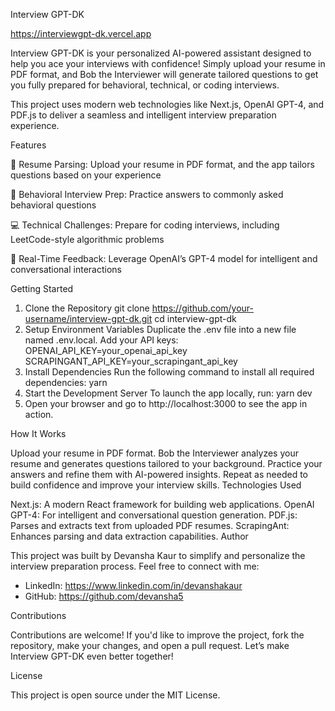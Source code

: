 Interview GPT-DK

https://interviewgpt-dk.vercel.app


Interview GPT-DK is your personalized AI-powered assistant designed to help you ace your interviews with confidence! Simply upload your resume in PDF format, and Bob the Interviewer will generate tailored questions to get you fully prepared for behavioral, technical, or coding interviews.

This project uses modern web technologies like Next.js, OpenAI GPT-4, and PDF.js to deliver a seamless and intelligent interview preparation experience.



Features

📝 Resume Parsing: Upload your resume in PDF format, and the app tailors questions based on your experience

🎯 Behavioral Interview Prep: Practice answers to commonly asked behavioral questions

💻 Technical Challenges: Prepare for coding interviews, including LeetCode-style algorithmic problems

🚀 Real-Time Feedback: Leverage OpenAI’s GPT-4 model for intelligent and conversational interactions

Getting Started

1. Clone the Repository
git clone https://github.com/your-username/interview-gpt-dk.git
cd interview-gpt-dk
2. Setup Environment Variables
Duplicate the .env file into a new file named .env.local.
Add your API keys:
OPENAI_API_KEY=your_openai_api_key
SCRAPINGANT_API_KEY=your_scrapingant_api_key
3. Install Dependencies
Run the following command to install all required dependencies:
yarn
4. Start the Development Server
To launch the app locally, run:
yarn dev
5. Open your browser and go to http://localhost:3000 to see the app in action.

How It Works

Upload your resume in PDF format.
Bob the Interviewer analyzes your resume and generates questions tailored to your background.
Practice your answers and refine them with AI-powered insights.
Repeat as needed to build confidence and improve your interview skills.
Technologies Used

Next.js: A modern React framework for building web applications.
OpenAI GPT-4: For intelligent and conversational question generation.
PDF.js: Parses and extracts text from uploaded PDF resumes.
ScrapingAnt: Enhances parsing and data extraction capabilities.
Author

This project was built by Devansha Kaur to simplify and personalize the interview preparation process. Feel free to connect with me:

- LinkedIn: https://www.linkedin.com/in/devanshakaur
- GitHub: https://github.com/devansha5

Contributions

Contributions are welcome! If you'd like to improve the project, fork the repository, make your changes, and open a pull request. Let’s make Interview GPT-DK even better together!

License

This project is open source under the MIT License.
